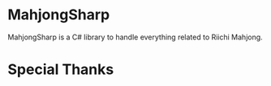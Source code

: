 # MahjongSharp

MahjongSharp is a C# library to handle everything related to Riichi Mahjong.

# Special Thanks
